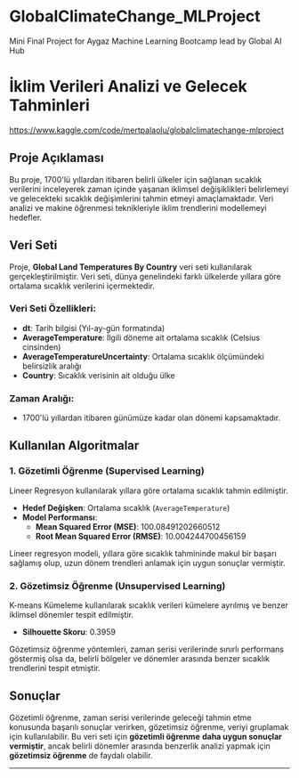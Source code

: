 # GlobalClimateChange_MLProject
Mini Final Project for Aygaz Machine Learning Bootcamp lead by Global AI Hub

# İklim Verileri Analizi ve Gelecek Tahminleri
https://www.kaggle.com/code/mertpalaolu/globalclimatechange-mlproject
## Proje Açıklaması

Bu proje, 1700'lü yıllardan itibaren belirli ülkeler için sağlanan sıcaklık verilerini inceleyerek zaman içinde yaşanan iklimsel değişiklikleri belirlemeyi ve gelecekteki sıcaklık değişimlerini tahmin etmeyi amaçlamaktadır. Veri analizi ve makine öğrenmesi teknikleriyle iklim trendlerini modellemeyi hedefler.

## Veri Seti

Proje, **Global Land Temperatures By Country** veri seti kullanılarak gerçekleştirilmiştir. Veri seti, dünya genelindeki farklı ülkelerde yıllara göre ortalama sıcaklık verilerini içermektedir.

### Veri Seti Özellikleri:

- **dt**: Tarih bilgisi (Yıl-ay-gün formatında)
- **AverageTemperature**: İlgili döneme ait ortalama sıcaklık (Celsius cinsinden)
- **AverageTemperatureUncertainty**: Ortalama sıcaklık ölçümündeki belirsizlik aralığı
- **Country**: Sıcaklık verisinin ait olduğu ülke

### Zaman Aralığı:

- 1700'lü yıllardan itibaren günümüze kadar olan dönemi kapsamaktadır.

## Kullanılan Algoritmalar

### 1. Gözetimli Öğrenme (Supervised Learning)

Lineer Regresyon kullanılarak yıllara göre ortalama sıcaklık tahmin edilmiştir.

- **Hedef Değişken**: Ortalama sıcaklık (`AverageTemperature`)
- **Model Performansı**:
  - **Mean Squared Error (MSE)**: 100.08491202660512
  - **Root Mean Squared Error (RMSE)**: 10.004244700456159

Lineer regresyon modeli, yıllara göre sıcaklık tahmininde makul bir başarı sağlamış olup, uzun dönem trendleri anlamak için uygun sonuçlar vermiştir.

### 2. Gözetimsiz Öğrenme (Unsupervised Learning)

K-means Kümeleme kullanılarak sıcaklık verileri kümelere ayrılmış ve benzer iklimsel dönemler tespit edilmiştir.

- **Silhouette Skoru**: 0.3959

Gözetimsiz öğrenme yöntemleri, zaman serisi verilerinde sınırlı performans göstermiş olsa da, belirli bölgeler ve dönemler arasında benzer sıcaklık trendlerini tespit etmiştir.

## Sonuçlar

Gözetimli öğrenme, zaman serisi verilerinde geleceği tahmin etme konusunda başarılı sonuçlar verirken, gözetimsiz öğrenme, veriyi gruplamak için kullanılabilir. Bu veri seti için **gözetimli öğrenme** **daha uygun sonuçlar vermiştir**, ancak belirli dönemler arasında benzerlik analizi yapmak için **gözetimsiz öğrenme** de faydalı olabilir.

---



